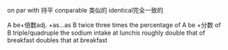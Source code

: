 on par with 持平
conparable 类似的 
identical完全一致的

A be+倍数adj. +as...as B
twice three times
the percentage of A be +分数 of B
triple/quadruple
the sodium intake at lunchis roughly double that of breakfast
doubles that at breakfast

